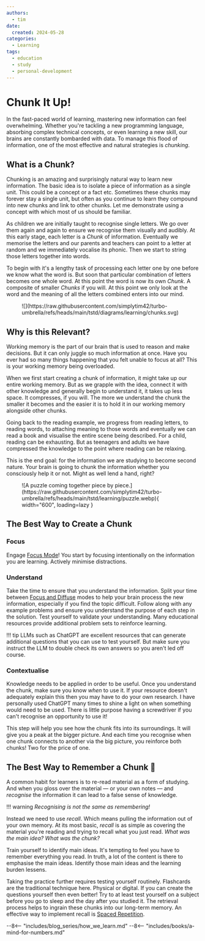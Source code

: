```yaml
---
authors:
  - tim
date:
  created: 2024-05-28
categories:
  - Learning
tags:
  - education
  - study
  - personal-development
---
```


# Chunk It Up!

In the fast-paced world of learning, mastering new information can feel overwhelming. Whether you're tackling a new programming language, absorbing complex technical concepts, or even learning a new skill, our brains are constantly bombarded with data. To manage this flood of information, one of the most effective and natural strategies is _chunking_.

<!-- more -->

## What is a Chunk?
Chunking is an amazing and surprisingly natural way to learn new information. The basic idea is to isolate a piece of information as a single unit. This could be a concept or a fact etc. Sometimes these chunks may forever stay a single unit, but often as you continue to learn they compound into new chunks and link to other chunks. Let me demonstrate using a concept with which most of us should be familiar.

As children we are initially taught to recognise single letters. We go over them again and again to ensure we recognise them visually and audibly. At this early stage, each letter is a _Chunk_ of information. Eventually we memorise the letters and our parents and teachers can point to a letter at random and we immediately vocalise its phonic. Then we start to string those letters together into words.

To begin with it's a lengthy task of processing each letter one by one before we know what the word is. But soon that particular combination of letters becomes one whole word. At this point the word is now its own _Chunk_. A composite of smaller _Chunks_ if you will. At this point we only look at the word and the meaning of all the letters combined enters into our mind.

<figure markdown="span">
  ![](https://raw.githubusercontent.com/simplytim42/turbo-umbrella/refs/heads/main/tstd/diagrams/learning/chunks.svg)
</figure>

## Why is this Relevant?
Working memory is the part of our brain that is used to reason and make decisions. But it can only juggle so much information at once. Have you ever had so many things happening that you felt unable to focus at all? This is your working memory being overloaded.

When we first start creating a chunk of information, it might take up our entire working memory. But as we grapple with the idea, connect it with other knowledge and generally begin to understand it, it takes up less space. It compresses, if you will. The more we understand the chunk the smaller it becomes and the easier it is to hold it in our working memory alongside other chunks.

Going back to the reading example, we progress from reading letters, to reading words, to attaching meaning to those words and eventually we can read a book and visualise the entire scene being described. For a child, reading can be exhausting. But as teenagers and adults we have compressed the knowledge to the point where reading can be relaxing.

This is the end goal: for the information we are studying to become second nature. Your brain is going to chunk the information whether you consciously help it or not. Might as well lend a hand, right?

<figure markdown="span">
  ![A puzzle coming together piece by piece.](https://raw.githubusercontent.com/simplytim42/turbo-umbrella/refs/heads/main/tstd/learning/puzzle.webp){ width="600", loading=lazy }
</figure>


## The Best Way to Create a Chunk
### Focus
Engage [Focus Mode](./the-two-learning-modes.md#focused)! You start by focusing intentionally on the information you are learning. Actively minimise distractions.

### Understand
Take the time to ensure that you understand the information. Split your time between [Focus and Diffuse](./the-two-learning-modes.md#combine-the-two) modes to help your brain process the new information, especially if you find the topic difficult. Follow along with any example problems and ensure you understand the purpose of each step in the solution. Test yourself to validate your understanding. Many educational resources provide additional problem sets to reinforce learning.

!!! tip
    LLMs such as ChatGPT are excellent resources that can generate additional questions that you can use to test yourself. But make sure you instruct the LLM to double check its own answers so you aren't led off course.

### Contextualise
Knowledge needs to be applied in order to be useful. Once you understand the chunk, make sure you know _when_ to use it. If your resource doesn't adequately explain this then you may have to do your own research. I have personally used ChatGPT many times to shine a light on when something would need to be used. There is little purpose having a screwdriver if you can't recognise an opportunity to use it!

This step will help you see how the chunk fits into its surroundings. It will give you a peak at the bigger picture. And each time you recognise when one chunk connects to another via the big picture, you reinforce both chunks! Two for the price of one.


## The Best Way to Remember a Chunk :brain:
A common habit for learners is to re-read material as a form of studying. And when you gloss over the material — or your own notes — and _recognise_ the information it can lead to a false sense of knowledge. 

!!! warning
    _Recognising is not the same as remembering!_

Instead we need to use _recall_. Which means pulling the information out of your own memory. At its most basic, _recall_ is as simple as covering the material you're reading and trying to recall what you just read. _What was the main idea? What was the chunk?_

Train yourself to identify main ideas. It's tempting to feel you have to remember everything you read. In truth, a lot of the content is there to emphasise the main ideas. Identify those main ideas and the learning burden lessens.

Taking the practice further requires testing yourself routinely. Flashcards are the traditional technique here. Physical or digital. If you can create the questions yourself then even better! Try to at least test yourself on a subject before you go to sleep and the day after you studied it. The retrieval process helps to ingrain these chunks into our long-term memory. An effective way to implement recall is [Spaced Repetition](./spaced-repetition.md).


--8<-- "includes/blog_series/how_we_learn.md"
--8<-- "includes/books/a-mind-for-numbers.md"